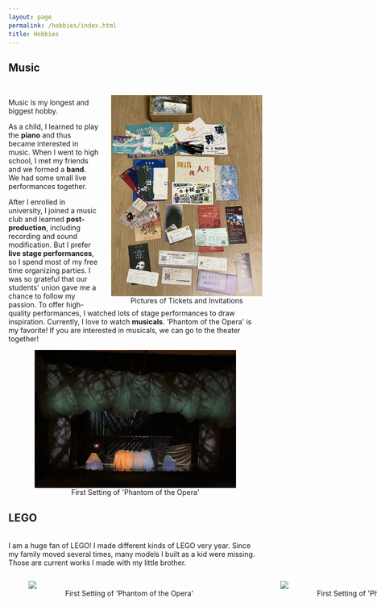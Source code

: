 ```yaml
---
layout: page
permalink: /hobbies/index.html
title: Hobbies
---
```


## Music
<body>
   <figure style="text-align: center; float: right; margin: 25px 0 0 25px;">
    <img src="/images/tickets.jpg" width="300" style="display: block;">
    <figcaption>Pictures of Tickets and Invitations</figcaption>
  </figure>
</body>

<br>

Music is my longest and biggest hobby. 

As a child, I learned to play the **piano** and thus became interested in music. When I went to high school, I met my friends and we formed a **band**. We had some small live performances together.

After I enrolled in university, I joined a music club and learned **post-production**, including recording and sound modification. But I prefer **live stage performances**, so I spend most of my free time organizing parties. I was so grateful that our students' union gave me a chance to follow my passion. To offer high-quality performances, I watched lots of stage performances to draw inspiration. Currently, I love to watch **musicals**. 'Phantom of the Opera' is my favorite! If you are interested in musicals, we can go to the theater together!


<body>
   <figure style="text-align: center;">
    <img src="/images/phantom.jpg" width="400" style="display: block; margin: 0 auto;">
    <figcaption>First Setting of 'Phantom of the Opera'</figcaption>
  </figure>
</body>



## LEGO

<br>I am a huge fan of LEGO! I made different kinds of LEGO very year. Since my family moved several times, many models I built as a kid were missing. Those are current works I made with my little brother.
<body>
   <div class="third" style="display: flex; justify-content: space-between; gap: 20px; text-align: center;">
      <figure style="flex: 1;">
         <img src="/images/prelection1.JPG" width="400" style="display: block; margin: 0 auto;">
         <figcaption>First Setting of 'Phantom of the Opera'</figcaption>
      </figure>
      <figure style="flex: 1;">
         <img src="/images/prelection1.JPG" width="400" style="display: block; margin: 0 auto;">
         <figcaption>First Setting of 'Phantom of the Opera'</figcaption>
      </figure>
      <figure style="flex: 1;">
         <img src="/images/prelection1.JPG" width="400" style="display: block; margin: 0 auto;">
         <figcaption>First Setting of 'Phantom of the Opera'</figcaption>
      </figure>
   </div>
</body>




